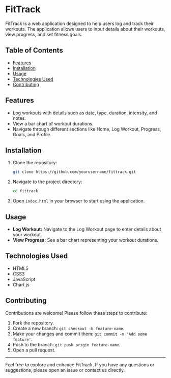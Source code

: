 # FitTrack

FitTrack is a web application designed to help users log and track their workouts. The application allows users to input details about their workouts, view progress, and set fitness goals.

## Table of Contents

- [Features](#features)
- [Installation](#installation)
- [Usage](#usage)
- [Technologies Used](#technologies-used)
- [Contributing](#contributing)

## Features

- Log workouts with details such as date, type, duration, intensity, and notes.
- View a bar chart of workout durations.
- Navigate through different sections like Home, Log Workout, Progress, Goals, and Profile.

## Installation

1. Clone the repository:

    ```bash
    git clone https://github.com/yourusername/fittrack.git
    ```

2. Navigate to the project directory:

    ```bash
    cd fittrack
    ```

3. Open `index.html` in your browser to start using the application.

## Usage

- **Log Workout:** Navigate to the Log Workout page to enter details about your workout.
- **View Progress:** See a bar chart representing your workout durations.
## Technologies Used

- HTML5
- CSS3
- JavaScript
- Chart.js

## Contributing

Contributions are welcome! Please follow these steps to contribute:

1. Fork the repository.
2. Create a new branch: `git checkout -b feature-name`.
3. Make your changes and commit them: `git commit -m 'Add some feature'`.
4. Push to the branch: `git push origin feature-name`.
5. Open a pull request.
---

Feel free to explore and enhance FitTrack. If you have any questions or suggestions, please open an issue or contact us directly.
